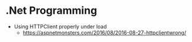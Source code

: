 # .Net Programming
* Using HTTPClient properly under load 
   * https://aspnetmonsters.com/2016/08/2016-08-27-httpclientwrong/
